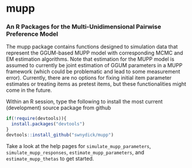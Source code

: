 # mupp

### An R Packages for the Multi-Unidimensional Pairwise Preference Model

The mupp package contains functions designed to simulation data that represent
the GGUM-based MUPP model with corresponding MCMC and EM estimation algorithms.
Note that estimation for the MUPP model is assumed to currently be joint
estimation of GGUM parameters in a MUPP framework (which could be problematic
and lead to some measurement error). Currently, there are no options for
fixing initial item parameter estimates or treating items as pretest items,
but these functionalities might come in the future.

Within an R session, type the following to install the most current (development)
source package from github

``` r
if(!require(devtools)){
  install.packages("devtools")
}
devtools::install_github("swnydick/mupp")
```

Take a look at the help pages for `simulate_mupp_parameters`,
`simulate_mupp_responses`, `estimate_mupp_parameters`, and
`estimate_mupp_thetas` to get started.
